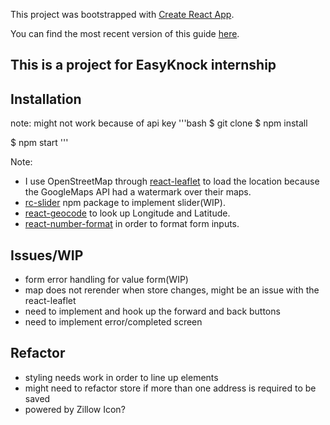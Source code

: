 This project was bootstrapped with [Create React App](https://github.com/facebookincubator/create-react-app).

You can find the most recent version of this guide [here](https://github.com/facebookincubator/create-react-app/blob/master/packages/react-scripts/template/README.md).

## This is a project for EasyKnock internship

## Installation
note: might not work because of api key
'''bash
$ git clone
$ npm install

$ npm start
'''

Note: 
- I use OpenStreetMap through [react-leaflet](https://www.npmjs.com/package/react-leaflet) to load the location because the GoogleMaps API had a watermark over their maps.
- [rc-slider](https://www.npmjs.com/package/rc-slider) npm package to implement slider(WIP).
- [react-geocode](https://www.npmjs.com/package/react-geocode) to look up Longitude and Latitude.
- [react-number-format](https://www.npmjs.com/package/react-number-format) in order to format form inputs.

## Issues/WIP 
- form error handling for value form(WIP)
- map does not rerender when store changes, might be an issue with the react-leaflet
- need to implement and hook up the forward and back buttons
- need to implement error/completed screen

## Refactor
- styling needs work in order to line up elements
- might need to refactor store if more than one address is required to be saved
- powered by Zillow Icon?
